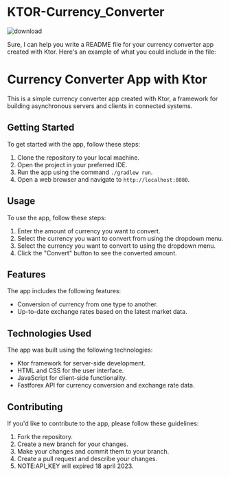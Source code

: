 # KTOR-Currency_Converter

![download](https://user-images.githubusercontent.com/29164777/232244883-f8ad6999-a8de-471d-bade-4800fc5f8b85.svg)

Sure, I can help you write a README file for your currency converter app created with Ktor. Here's an example of what you could include in the file:

# Currency Converter App with Ktor

This is a simple currency converter app created with Ktor, a framework for building asynchronous servers and clients in connected systems.

## Getting Started

To get started with the app, follow these steps:

1. Clone the repository to your local machine.
2. Open the project in your preferred IDE.
3. Run the app using the command `./gradlew run`.
4. Open a web browser and navigate to `http://localhost:8080`.

## Usage

To use the app, follow these steps:

1. Enter the amount of currency you want to convert.
2. Select the currency you want to convert from using the dropdown menu.
3. Select the currency you want to convert to using the dropdown menu.
4. Click the "Convert" button to see the converted amount.

## Features

The app includes the following features:

- Conversion of currency from one type to another.
- Up-to-date exchange rates based on the latest market data.

## Technologies Used

The app was built using the following technologies:

- Ktor framework for server-side development.
- HTML and CSS for the user interface.
- JavaScript for client-side functionality.
- Fastforex API for currency conversion and exchange rate data.

## Contributing

If you'd like to contribute to the app, please follow these guidelines:

1. Fork the repository.
2. Create a new branch for your changes.
3. Make your changes and commit them to your branch.
4. Create a pull request and describe your changes.
5. NOTE:API_KEY will expired 18 april 2023.



